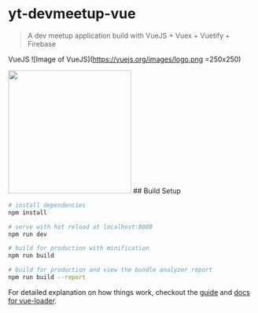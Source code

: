 # yt-devmeetup-vue

> A dev meetup application build with VueJS + Vuex + Vuetify + Firebase

VueJS
![Image of VueJS](https://vuejs.org/images/logo.png =250x250)

<img src='https://vuejs.org/images/logo.png' height=250px width=250px>
## Build Setup

``` bash
# install dependencies
npm install

# serve with hot reload at localhost:8080
npm run dev

# build for production with minification
npm run build

# build for production and view the bundle analyzer report
npm run build --report
```

For detailed explanation on how things work, checkout the [guide](http://vuejs-templates.github.io/webpack/) and [docs for vue-loader](http://vuejs.github.io/vue-loader).
